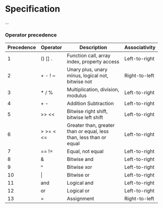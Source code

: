 # Specification
...

### Operator precedence

| Precedence | Operator  | Description                                                        | Associativity |
|------------|-----------|--------------------------------------------------------------------|---------------|
| 1          | () [] .   | Function call, array index, property access                        | Left-to-right |
| 2          | + - ! ~   | Unary plus, unary minus, logical not, bitwise not                  | Right-to-left |
| 3          | * / %     | Multiplication, division, modulus                                  | Left-to-right |
| 4          | + -       | Addition Subtraction                                               | Left-to-right |
| 5          | >> <<     | Bitwise right shift, bitwise left shift                            | Left-to-right |
| 6          | > >= < <= | Greater than, greater than or equal, less than, less than or equal | Left-to-right |
| 7          | == !=     | Equal, not equal                                                   | Left-to-right |
| 8          | &         | Bitwise and                                                        | Left-to-right |
| 9          | ^         | Bitwise xor                                                        | Left-to-right |
| 10         | \|        | Bitwise or                                                         | Left-to-right |
| 11         | and       | Logical and                                                        | Left-to-right |
| 12         | or        | Logical or                                                         | Left-to-right |
| 13         | =         | Assignment                                                         | Right-to-left |

